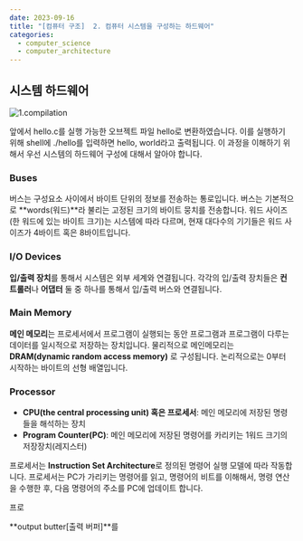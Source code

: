 ```yaml
---
date: 2023-09-16
title: "[컴퓨터 구조]  2. 컴퓨터 시스템을 구성하는 하드웨어"
categories:
  - computer_science
  - computer_architecture
---
```



## 시스템 하드웨어

![1.compilation](/assets/images/computer_architecture/2.hardware.png)

앞에서 hello.c를 실행 가능한 오브젝트 파일 hello로 변환하였습니다. 이를 실행하기 위해 shell에 ./hello를 입력하면 hello, world라고 출력됩니다. 이 과정을 이해하기 위해서 우선 시스템의 하드웨어 구성에 대해서 알아야 합니다.

### Buses

버스는 구성요소 사이에서 바이트 단위의 정보를 전송하는 통로입니다. 버스는 기본적으로 **words(워드)**라 불리는 고정된 크기의 바이트 뭉치를 전송합니다. 워드 사이즈(한 워드에 있는 바이트 크기)는 시스템에 따라 다르며, 현재 대다수의 기기들은 워드 사이즈가 4바이트 혹은 8바이트입니다.


### I/O Devices

**입/출력 장치**를 통해서 시스템은 외부 세계와 연결됩니다. 각각의 입/출력 장치들은 **컨트롤러**나 **어댑터** 둘 중 하나를 통해서 입/출력 버스와 연결됩니다.


### Main Memory

**메인 메모리**는 프로세서에서 프로그램이 실행되는 동안 프로그램과 프로그램이 다루는 데이터를 일시적으로 저장하는 장치입니다.  물리적으로 메인메모리는 **DRAM(dynamic random access memory)** 로 구성됩니다. 논리적으로는 0부터 시작하는 바이트의 선형 배열입니다.


### Processor

- **CPU(the central processing unit) 혹은 프로세서**: 메인 메모리에 저장된 명령들을 해석하는 장치
- **Program Counter(PC)**:  메인 메모리에 저장된 명령어를 카리키는 1워드 크기의 저장장치(레지스터)

프로세서는 **Instruction Set Architecture**로 정의된 명령어 실행 모델에 따라 작동합니다. 프로세서는 PC가 가리키는 명령어를 읽고, 명령어의 비트를 이해해서, 명령 연산을 수행한 후, 다음 명령어의 주소를 PC에 업데이트 합니다.

프로

**output butter[출력 버퍼]**를 